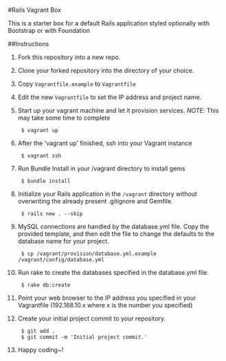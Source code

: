 #Rails Vagrant Box

This is a starter box for a default Rails application styled optionally with Bootstrap or with Foundation

##Instructions


1. Fork this repository into a new repo.

1. Clone your forked repository into the directory of your choice.

1. Copy `Vagrantfile.example` to `Vagrantfile`

1. Edit the new `Vagrantfile` to set the IP address and project name.

1. Start up your vagrant machine and let it provision services.  _NOTE_: This may take some time to complete

        $ vagrant up

1. After the 'vagrant up' finished, ssh into your Vagrant instance

        $ vagrant ssh

1. Run Bundle Install in your /vagrant directory to install gems

        $ bundle install

1. Initialize your Rails application in the `/vagrant` directory without overwriting the already present .gitignore and Gemfile.

        $ rails new . --skip

1. MySQL connections are handled by the database.yml file. Copy the provided template, and then edit the file to change the defaults to the database name for your project.

        $ cp /vagrant/provision/database.yml.example /vagrant/config/database.yml

1. Run rake to create the databases specified in the database.yml file.

        $ rake db:create

1. Point your web browser to the IP address you specified in your Vagrantfile (192.168.10.x where x is the number you specified)

1. Create your initial project commit to your repository.

        $ git add .
        $ git commit -m 'Initial project commit.'

1. Happy coding~!
